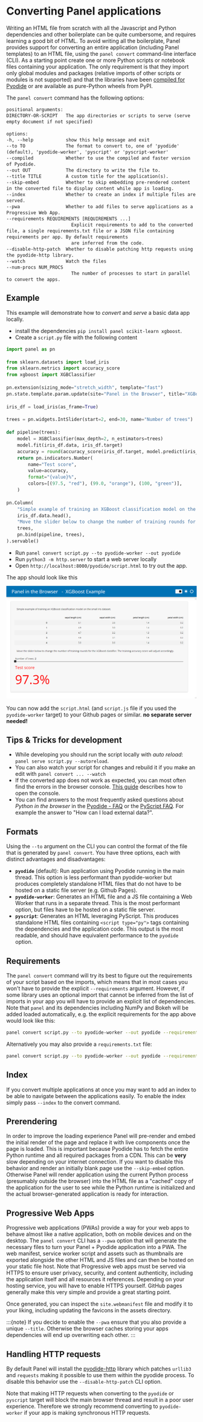 # Converting Panel applications

Writing an HTML file from scratch with all the Javascript and Python dependencies and other boilerplate can be quite cumbersome, and requires learning a good bit of HTML. To avoid writing all the boilerplate, Panel provides support for converting an entire application (including Panel templates) to an HTML file, using the `panel convert` command-line interface (CLI). As a starting point create one or more Python scripts or notebook files containing your application. The only requirement is that they import only global modules and packages (relative imports of other scripts or modules is not supported) and that the libraries have been [compiled for Pyodide](https://github.com/pyodide/pyodide/tree/main/packages) or are available as pure-Python wheels from PyPI.

The ``panel convert`` command has the following options:

    positional arguments:
    DIRECTORY-OR-SCRIPT   The app directories or scripts to serve (serve empty document if not specified)

    options:
    -h, --help            show this help message and exit
    --to TO               The format to convert to, one of 'pyodide' (default), 'pyodide-worker', 'pyscript' or 'pyscript-worker'
    --compiled            Whether to use the compiled and faster version of Pyodide.
    --out OUT             The directory to write the file to.
    --title TITLE         A custom title for the application(s).
    --skip-embed          Whether to skip embedding pre-rendered content in the converted file to display content while app is loading.
    --index               Whether to create an index if multiple files are served.
    --pwa                 Whether to add files to serve applications as a Progressive Web App.
    --requirements REQUIREMENTS [REQUIREMENTS ...]
                            Explicit requirements to add to the converted file, a single requirements.txt file or a JSON file containing requirements per app. By default requirements
                            are inferred from the code.
    --disable-http-patch  Whether to disable patching http requests using the pyodide-http library.
    --watch               Watch the files
    --num-procs NUM_PROCS
                            The number of processes to start in parallel to convert the apps.

## Example

This example will demonstrate how to *convert* and *serve* a basic data app locally.

- install the dependencies `pip install panel scikit-learn xgboost`.
- Create a `script.py` file with the following content

```python
import panel as pn

from sklearn.datasets import load_iris
from sklearn.metrics import accuracy_score
from xgboost import XGBClassifier

pn.extension(sizing_mode="stretch_width", template="fast")
pn.state.template.param.update(site="Panel in the Browser", title="XGBoost Example")

iris_df = load_iris(as_frame=True)

trees = pn.widgets.IntSlider(start=2, end=30, name="Number of trees")

def pipeline(trees):
    model = XGBClassifier(max_depth=2, n_estimators=trees)
    model.fit(iris_df.data, iris_df.target)
    accuracy = round(accuracy_score(iris_df.target, model.predict(iris_df.data)) * 100, 1)
    return pn.indicators.Number(
        name="Test score",
        value=accuracy,
        format="{value}%",
        colors=[(97.5, "red"), (99.0, "orange"), (100, "green")],
    )

pn.Column(
    "Simple example of training an XGBoost classification model on the small Iris dataset.",
    iris_df.data.head(),
    "Move the slider below to change the number of training rounds for the XGBoost classifier. The training accuracy score will adjust accordingly.",
    trees,
    pn.bind(pipeline, trees),
).servable()
```

- Run `panel convert script.py --to pyodide-worker --out pyodide`
- Run `python3 -m http.server` to start a web server locally
- Open `http://localhost:8000/pyodide/script.html` to try out the app.

The app should look like this

![Panel in the browser](../../_static/images/pyodide_xgboost_app.png)

You can now add the `script.html` (and `script.js` file if you used the `pyodide-worker` target) to your Github pages or similar. **no separate server needed!**

## Tips & Tricks for development

- While developing you should run the script locally with *auto reload*: `panel serve script.py --autoreload`.
- You can also watch your script for changes and rebuild it if you make an edit with `panel convert ... --watch`
- If the converted app does not work as expected, you can most often find the errors in the browser
console. [This guide](https://balsamiq.com/support/faqs/browserconsole/) describes how to open the
console.
- You can find answers to the most frequently asked questions about *Python in the browser* in the [Pyodide - FAQ](https://pyodide.org/en/stable/usage/faq.html) or the [PyScript FAQ](https://docs.pyscript.net/latest/reference/faq.html). For example the answer to "How can I load external data?".

## Formats

Using the `--to` argument on the CLI you can control the format of the file that is generated by `panel convert`. You have three options, each with distinct advantages and disadvantages:

- **`pyodide`** (default): Run application using Pyodide running in the main thread. This option is less performant than pyodide-worker but produces completely standalone HTML files that do not have to be hosted on a static file server (e.g. Github Pages).
- **`pyodide-worker`**: Generates an HTML file and a JS file containing a Web Worker that runs in a separate thread. This is the most performant option, but files have to be hosted on a static file server.
- **`pyscript`**: Generates an HTML leveraging PyScript. This produces standalone HTML files containing `<script type="py">` tags containing the dependencies and the application code. This output is the most readable, and should have equivalent performance to the `pyodide` option.

## Requirements

The `panel convert` command will try its best to figure out the requirements of your script based on the imports, which means that in most cases you won't have to provide the explicit `--requirements` argument. However, if some library uses an optional import that cannot be inferred from the list of imports in your app you will have to provide an explicit list of dependencies. Note that `panel` and its dependencies including NumPy and Bokeh will be added loaded automatically, e.g. the explicit requirements for the app above would look like this:

```bash
panel convert script.py --to pyodide-worker --out pyodide --requirements xgboost scikit-learn pandas
```

Alternatively you may also provide a `requirements.txt` file:

```bash
panel convert script.py --to pyodide-worker --out pyodide --requirements requirements.txt
```

## Index

If you convert multiple applications at once you may want to add an index to be able to navigate between the applications easily. To enable the index simply pass `--index` to the convert command.

## Prerendering

In order to improve the loading experience Panel will pre-render and embed the initial render of the page and replace it with live components once the page is loaded. This is important because Pyodide has to fetch the entire Python runtime and all required packages from a CDN. This can be **very** slow depending on your internet connection. If you want to disable this behavior and render an initially blank page use the `--skip-embed` option. Otherwise Panel will render application using the current Python process (presumably outside the browser) into the HTML file as a "cached" copy of the application for the user to see while the Python runtime is initialized and the actual browser-generated application is ready for interaction.

## Progressive Web Apps

Progressive web applications (PWAs) provide a way for your web apps to behave almost like a native application, both on mobile devices and on the desktop. The `panel convert` CLI has a `--pwa` option that will generate the necessary files to turn your Panel + Pyodide application into a PWA. The web manifest, service worker script and assets such as thumbnails are exported alongside the other HTML and JS files and can then be hosted on your static file host. Note that Progressive web apps must be served via HTTPS to ensure user privacy, security, and content authenticity, including the application itself and all resources it references. Depending on your hosting service, you will have to enable HTTPS yourself. GitHub pages generally make this very simple and provide a great starting point.

Once generated, you can inspect the `site.webmanifest` file and modify it to your liking, including updating the favicons in the assets directory.

:::{note}
If you decide to enable the `--pwa` ensure that you also provide a unique `--title`. Otherwise the browser caches storing your apps dependencies will end up overwriting each other.
:::

## Handling HTTP requests

By default Panel will install the [pyodide-http](https://github.com/koenvo/pyodide-http) library which patches `urllib3` and `requests` making it possible to use them within the pyodide process. To disable this behavior use the `--disable-http-patch` CLI option.

Note that making HTTP requests when converting to the `pyodide` or `pyscript` target will block the main browser thread and result in a poor user experience. Therefore we strongly recommend converting to `pyodide-worker` if your app is making synchronous HTTP requests.
